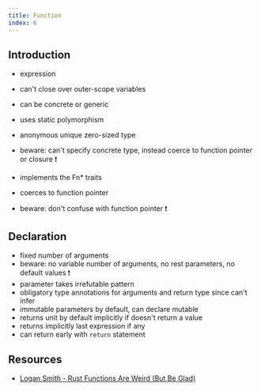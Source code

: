 ```yaml
---
title: Function
index: 6
---
```


## Introduction

- expression
- can't close over outer-scope variables
- can be concrete or generic
- uses static polymorphism

- anonymous unique zero-sized type
- beware: can't specify concrete type, instead coerce to function pointer or closure ❗️
- implements the Fn\* traits
- coerces to function pointer
- beware: don't confuse with function pointer ❗️



## Declaration

- fixed number of arguments
- beware: no variable number of arguments, no rest parameters, no default values ❗️
- parameter takes irrefutable pattern
- obligatory type annotations for arguments and return type since can't infer
- immutable parameters by default, can declare mutable
- returns unit by default implicitly if doesn't return a value
- returns implicitly last expression if any
- can return early with `return` statement



## Resources

- [Logan Smith - Rust Functions Are Weird (But Be Glad)](https://youtube.com/watch?v=SqT5YglW3qU)
